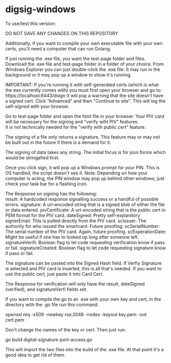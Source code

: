 # digsig-windows
To use/test this version:

DO NOT SAVE ANY CHANGES ON THIS REPOSITORY

Additionally, if you want to compile your own executable file with your own certs, you'll need a 
computer that can run Golang.

If just running the .exe file, you want the test-page folder and files.  Download the .exe file
and test-page folder in a folder of your choice.  From Windows Explorer you can just double-click
the .exe file.  It may run in the background or it may pop up a window to show it's running.    

IMPORTANT:  If you're running it with self-generated certs (which is what the exe currently comes with)
you must first open your browser and go to: https://localhost:8443/dsign  It will pop a warning that 
the site doesn't have a signed cert.  Click "Advanced" and then "Continue to site".  This will log the 
self-signed with your browser.

Go to test-page folder and open the html file
in your browser.  Your PIV card will be necessary for the signing and "verify wiht PIV" features.  
It is not technically needed for the "verify with public cert" feature.

The signing of a file only returns a signature.  This feature may or may not be built out 
in the future if there is a demand for it.

The signing of data takes any string.  The initial focus is for json forms which would be 
stringafied first.  

Once you click sign, it will pop up a Windows prompt for your PIN.  This is OS handled; the 
script doesn't see it.  Note:  Depending on how your computer is acting, the PIN window may 
pop up behind other windows; just check your task bar for a flashing icon.

The Response on signing has the following:  
    result:  A hardcoded response signalling success or a handful of possible errors.
    signature:  A url-encoded string that is a signed blob of either the file or data entered.
    pivCertificate:  A url-encoded string that is the public cert in PEM format for the PIV card.
    dateSigned:  Pretty self-explanitory
    signerEmail:  This is pulled directly from the PIV card.
    scIssuer:  The authority for who issued the smartcard.  Future proofing.
    scSerialNumber:  The serial number of the PIV card.  Again, future proofing.
    scExperationDate:  Might be useful if one has to looked up long after someone left.
    signatureVerifi:  Boolean flag to let code requesting verification know if pass or fail.
    signatureCreated:  Boolean flag to let code requesting signature know if pass or fail.

The signature can be pasted into the Signed Hash field.  If Verfiy Signature is selected and PIV 
card is inserted, this is all that's needed.  If you want to use the public cert, just paste it 
into Card Cert.  

The Response for verification will only have the result, dateSigned (verified), and signatureVerfi 
fields set.  


If you want to compile the go to an .exe with your own key and cert, in the directory with the .go 
file run this command:

openssl req -x509 -newkey rsa:2048 -nodes -keyout key.pem -out cert.pem

Don't change the names of the key or cert.  Then just run:

go build digital-signature-port-access.go

This will import the two files into the build of the .exe file.  At that point it's a good idea 
to get rid of them.
